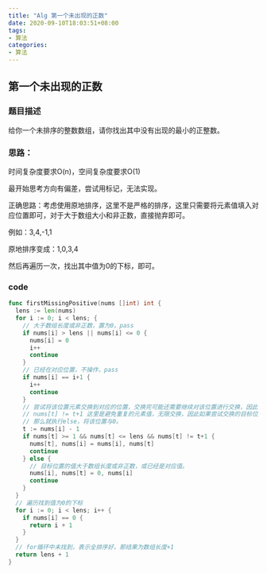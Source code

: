```yaml
---
title: "Alg 第一个未出现的正数"
date: 2020-09-10T18:03:51+08:00
tags:
- 算法
categories: 
- 算法
---
```


## 第一个未出现的正数

### 题目描述

给你一个未排序的整数数组，请你找出其中没有出现的最小的正整数。

<!--more-->

### 思路：

时间复杂度要求O(n)，空间复杂度要求O(1)

最开始思考方向有偏差，尝试用标记，无法实现。

正确思路：考虑使用原地排序，这里不是严格的排序，这里只需要将元素值填入对应位置即可，对于大于数组大小和非正数，直接抛弃即可。

例如：3,4,-1,1

原地排序变成：1,0,3,4

然后再遍历一次，找出其中值为0的下标，即可。

### code

```go
func firstMissingPositive(nums []int) int {
  lens := len(nums)
  for i := 0; i < lens; {
    // 大于数组长度或非正数，置为0，pass
    if nums[i] > lens || nums[i] <= 0 {
      nums[i] = 0
      i++
      continue
    }
    // 已经在对应位置，不操作，pass
    if nums[i] == i+1 {
      i++
      continue
    }
    // 尝试将该位置元素交换到对应的位置，交换完可能还需要继续对该位置进行交换，因此下标i不后移
    // nums[t] != t+1 这里是避免重复的元素值，无限交换，因此如果尝试交换的目标位置上，也已经是对应值
    // 那么就执行else，将该位置与0。
    t := nums[i] - 1
    if nums[t] >= 1 && nums[t] <= lens && nums[t] != t+1 {
      nums[t], nums[i] = nums[i], nums[t]
      continue
    } else {
      // 目标位置的值大于数组长度或非正数，或已经是对应值。
      nums[i], nums[t] = 0, nums[i]
      continue
    }
  }
  // 遍历找到值为0的下标
  for i := 0; i < lens; i++ {
    if nums[i] == 0 {
      return i + 1
    }
  }
  // for循环中未找到，表示全排序好，那结果为数组长度+1
  return lens + 1
}
```